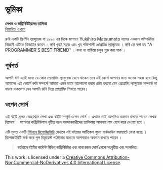# ভূমিকা

**লেখক ও কন্ট্রিবিউটরদের তালিকা**  
[বিস্তারিত এখানে](https://github.com/howtocode-dev/ruby.howtocode.dev/graphs/contributors?type=a)

রুবি একটি স্ক্রিপ্টিং ল্যাঙ্গুয়েজ যা ১৯৯০ এর দিকে জাপানে Yukihiro Matsumoto নামের একজন কম্পিউটার বিজ্ঞানী এটিকে ডিজাইন করেন । রুবি খুবই সহজ এবং খুব শক্তিশালী প্রোগ্রামিং ল্যাঙ্গুয়েজ । রুবি কে বলা হয় "A PROGRAMMER'S BEST FRIEND" । কথা না বাড়িয়ে চলুন শুরু করা যাক ।

## পূর্বশর্ত

আপনি যদি এরই মধ্যে যে কোন প্রোগ্রামিং ল্যাঙ্গুয়েজ যেনে থাকেন তবে এই কোর্স আপনার জন্য অনেক সহজ হবে কিন্তু আমাদের এই কোর্সে রুবি সম্পর্কে আমারা এমন ভাবে আলোচনা করার চেষ্টা করবো যেন প্রোগ্রামিং ল্যাঙ্গুয়েজ সম্পর্কে না ধারনা থাকলেও যেন আপনি রুবি দিয়ে প্রোগ্রামিং শিখতে পারেন।

## ওপেন সোর্স

এই বইটি মূলত স্বেচ্ছাশ্রমে লেখা এবং বইটি সম্পূর্ন ওপেন সোর্স । এখানে তাই আপনিও অবদান রাখতে পারেন লেখক হিসেবে । আপনার কন্ট্রিবিউশান গৃহীত হলে অবদানকারীদের তালিকায় আপনার নাম যোগ করে দেওয়া হবে ।

এটি মূলত একটি [গিটহাব রিপোজিটোরি](https://github.com/howtocode-dev/ruby.howtocode.dev) যেখানে এই বইয়ের আর্টিকেল গুলো মার্কডাউন ফরম্যাটে লেখা হচ্ছে । রিপোজটরিটি ফর্ক করে পুল রিকুয়েস্ট পাঠানোর মাধ্যমে আপনারাও অবদান রাখতে পারেন ।

> **বর্তমানে বইটির কন্টেন্ট বিভিন্ন কন্ট্রিবিউটর এবং নানা রকম সোর্স থেকে সংগৃহীত এবং সংকলিত।**

  
This work is licensed under a [Creative Commons Attribution-NonCommercial-NoDerivatives 4.0 International License](http://creativecommons.org/licenses/by-nc-nd/4.0/).

